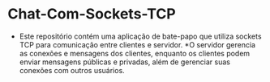 # Chat-Com-Sockets-TCP
* Este repositório contém uma aplicação de bate-papo que utiliza sockets TCP para comunicação entre clientes e servidor. 
*O servidor gerencia as conexões e mensagens dos clientes, enquanto os clientes podem enviar mensagens públicas e privadas, além de gerenciar suas conexões com outros usuários.
